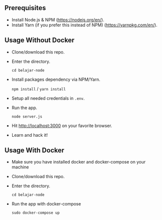## Prerequisites

- Install Node.js & NPM (https://nodejs.org/en/).
- Install Yarn (if you prefer this instead of NPM) (https://yarnpkg.com/en/).

## Usage Without Docker

- Clone/download this repo.
- Enter the directory.

  `cd belajar-node`

- Install packages dependency via NPM/Yarn.

  `npm install` / `yarn install`

- Setup all needed credentials in `.env`.
- Run the app.

    `node server.js`

- Hit [http://localhost:3000](http://localhost:3000) on your favorite browser.
- Learn and hack it!

## Usage With Docker
- Make sure you have installed docker and docker-compose on your machine
- Clone/download this repo.
- Enter the directory.

  `cd belajar-node`

- Run the app with docker-compose

    `sudo docker-compose up`